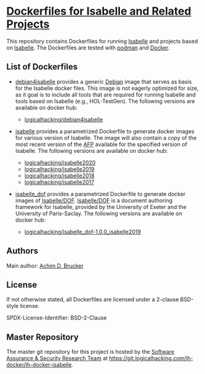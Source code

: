 # [Dockerfiles for Isabelle and Related Projects](https://git.logicalhacking.com/lh-docker/lh-docker-isabelle)

This repository contains Dockerfiles for running [Isabelle](https://isabelle.in.tum.de)
and projects based on [Isabelle](https://isabelle.in.tum.de). The Dockerfiles are 
tested with [podman](https://podman.io/) and [Docker](https://www.docker.com). 

## List of Dockerfiles

* [debian4isabelle](debian4isabelle/Dockerfile) provides a generic [Debian](https://www.debian.org)
  image that serves as basis for the Isabelle docker files. This image is not
  eagerly optimized for size, as it goal is to include all tools that are required for
  running Isabelle and tools based on Isabelle (e.g., HOL-TestGen). The following 
  versions are available on docker hub:

    * [logicalhacking/debian4isabelle](https://hub.docker.com/r/logicalhacking/debian4isabelle)

* [isabelle](isabelle/Dockerfile) provides a parametrized Dockerfile to generate docker
  images for various version of Isabelle. The image will also contain a copy of the most
  recent version of the [AFP](https://www.isa-afp.org) available for the specified
  version of Isabelle. The following versions are available on docker hub:

    * [logicalhacking/isabelle2020](https://hub.docker.com/r/logicalhacking/isabelle2020)
    * [logicalhacking/isabelle2019](https://hub.docker.com/r/logicalhacking/isabelle2019)
    * [logicalhacking/isabelle2018](https://hub.docker.com/r/logicalhacking/isabelle2018)
    * [logicalhacking/isabelle2017](https://hub.docker.com/r/logicalhacking/isabelle2017)

* [isabelle_dof](isabelle_dof/Dockerfile) provides a parametrized Dockerfile to generate
  docker images of [Isabelle/DOF](https://git.logicalhacking.com/isabelle_dof/isabelle_dof).
  [Isabelle/DOF](https://git.logicalhacking.com/isabelle_dof/isabelle_dof) is a document
  authoring framework for Isabelle, provided by the University of Exeter and the University
  of Paris-Saclay. The following versions are available on docker hub:

    * [logicalhacking/isabelle_dof-1.0.0_isabelle2019](https://hub.docker.com/r/logicalhacking/isabelle_dof-1.0.0_isabelle2019)

## Authors

Main author: [Achim D. Brucker](http://www.brucker.ch/)

## License

If not otherwise stated, all Dockerfiles are licensed under a 2-clause
BSD-style license.

SPDX-License-Identifier: BSD-2-Clause

## Master Repository

The master git repository for this project is hosted by the [Software
Assurance & Security Research Team](https://logicalhacking.com) at
<https://git.logicalhacking.com/lh-docker/lh-docker-isabelle>.
